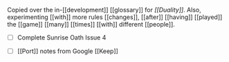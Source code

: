 Copied over the in-[[development]] [[glossary]] for *[[Duality]]*. Also, experimenting [[with]] more rules [[changes]], [[after]] [[having]] [[played]] the [[game]] [[many]] [[times]] [[with]] different [[people]].

- [ ] Complete Sunrise Oath Issue 4
- [ ] [[Port]] notes from Google [[Keep]]





